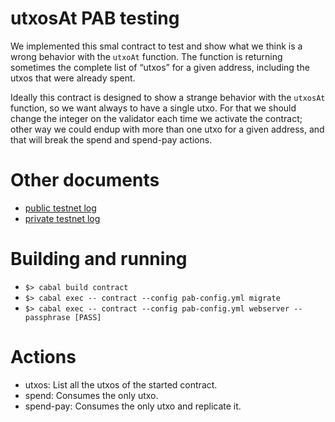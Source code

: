 # utxosAt PAB testing

We implemented this smal contract to test and show what we think is a wrong
behavior with the `utxoAt` function. The function is returning sometimes the
complete list of “utxos” for a given address, including the utxos that were
already spent.

Ideally this contract is designed to show a strange behavior with the `utxosAt`
function, so we want always to have a single utxo. For that we should change the
integer on the validator each time we activate the contract; other way we could
endup with more than one utxo for a given address, and that will break the spend
and spend-pay actions.

# Other documents

- [public testnet log](https://github.com/imagineai/utxos-at-pab-test/blob/master/public-testnet-log)
- [private testnet log](https://github.com/imagineai/utxos-at-pab-test/blob/master/private-testnet-log)

# Building and running

- `$> cabal build contract`
- `$> cabal exec -- contract --config pab-config.yml migrate`
- `$> cabal exec -- contract --config pab-config.yml webserver --passphrase [PASS]`

# Actions

- utxos: List all the utxos of the started contract.
- spend: Consumes the only utxo.
- spend-pay: Consumes the only utxo and replicate it.
